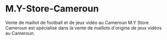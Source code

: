 # M.Y-Store-Cameroun
Vente de maillot de football et de jeux vidéo au Cameroun
M.Y Store Cameroun est spécialisé dans la vente de maillots d'origine de jeux vidéos au Cameroun.
